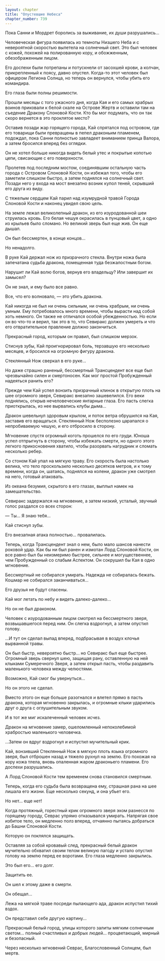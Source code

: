 ```yaml
---
layout: chapter
title: "Опустевшие Небеса"
chapter_number: 739
---
```


Пока Санни и Мордрет боролись за выживание, их души разрушались...

Человеческая фигура появилась из темноты Низшего Неба и с невероятной скоростью вылетела на солнечный свет. Это был человек с кожей, похожей на полированную кору, и обожженным, обезображенным лицом.

Его доспехи были потрепаны и потускнели от засохшей крови, а колчан, прикрепленный к поясу, давно опустел. Когда-то этот человек был офицером Легиона Солнца, но теперь он вернулся, чтобы убить его командира.

Его глаза были полны решимости.

Прошли месяцы с того ужасного дня, когда Кая и его самых храбрых воинов приковали к белой скале на Острове Жертв и оставили там на съедение Дракону Слоновой Кости. Кто бы мог подумать, что он так скоро вернется в это проклятое место?

Оставив позади жар горящего города, Кай спрятался под островом, где его товарищи были превращены в пепел драконьим пламенем, подождал, пока Санни полностью завладеет вниманием принца Валора, а затем бросился вперед без оглядки.

Он не хотел больше никогда видеть белый утес и покрытые копотью цепи, свисающие с его поверхности.

Пролетев под последним мостом, соединявшим остальную часть города с Островом Слоновой Кости, он избежал того, чтобы его заметили слишком быстро, а затем поднялся на солнечный свет. Позади него у входа на мост внезапно возник купол теней, скрывший его друга из виду.

С тяжелым сердцем Кай парил над изумрудной травой Города Слоновой Кости и наконец увидел свою цель.

На земле лежал великолепный дракон, из его изуродованной шеи струилась кровь. Его белая чешуя окрасилась в пунцовый цвет, а одно из крыльев было сломано. Но великий зверь был еще жив. Он еще дышал.

Он был бессмертен, в конце концов...

Но ненадолго.

В руке Кай держал нож из призрачного стекла. Внутри ножа была запечатана судьба дракона, помещенная туда безжалостным богом.

Нарушит ли Кай волю богов, вернув его владельцу? Или завершит их замысел?

Он не знал, и ему было все равно.

Все, что его волновало, — это убить дракона.

Кай никогда не был ни очень сильным, ни очень храбрым, ни очень умным. Ему потребовалось много времени, чтобы вырасти над собой хоть немного. Он также не отличался особой убежденностью. Но если он во что-то и верил, так это в то, что Севиракс должен умереть и что его отвратительное правление должно закончиться.

Прекрасный город, которым он правил, был слишком мерзок.

Стиснув зубы, Кай проигнорировал боль, терзавшую его несколько месяцев, и бросился на огромную фигуру дракона.

Стеклянный Нож сверкал в его руке...

Но даже страшно раненый, бессмертный Трансцендент все еще был чрезвычайно силен и смертоносен. Как мог простой Пробужденный надеяться ранить его?

Прежде чем Кай успел вонзить призрачный клинок в открытую плоть на шее огромного зверя, Севиракс внезапно зашевелился. Его веки поднялись, открыв нечеловеческие янтарные глаза. Его пасть слегка приоткрылась, из нее вырвались клубы дыма...

Дракон шевельнул здоровым крылом, и поток ветра обрушился на Кая, заставив его вращаться. Стеклянный Нож бесполезно царапался о непробиваемую чешую, и его отбросило в сторону.

Мгновение спустя огромный коготь прошелся по его груди. Юноша успел отпрыгнуть в сторону, чтобы избежать смерти, но одного этого легкого прикосновения хватило, чтобы разорвать нагрудник и сломать несколько ребер.

Со стоном Кай упал на мягкую траву. Его скорость была настолько велика, что тело проскользило несколько десятков метров, и к тому времени, когда он, шатаясь, поднялся на колени, дракон уже смотрел на него, готовый атаковать.

Из океана безумия, скрытого в его глазах, выплыл намек на замешательство.

Севиракс задержался на мгновение, а затем низкий, усталый, звучный голос раздался со всех сторон:

— Ты... Я знаю тебя...

Кай стиснул зубы.

Его внезапная атака полностью... провалилась.

Теперь, когда Трансцендент знал о нем, было мало шансов нанести роковой удар. Как бы ни был ранен и измотан Лорд Слоновой Кости, он все равно был бы неизмеримо быстрее, сильнее и могущественнее, чем Пробужденный со слабым Аспектом. Он сокрушил бы Кая в одно мгновение.

Бессмертный не собирался умирать. Надежда не собиралась бежать. Кошмар не собирался заканчиваться...

Его друзья не будут спасены.

Кай мог летать по небу и видеть далеко-далеко...

Но он не был драконом.

Человек с изуродованным лицом смотрел на бессмертного зверя, возвышавшегося перед ним. Он слегка вздрогнул, а затем опустил голову.

...И тут он сделал выпад вперед, подбрасывая в воздух клочья вырванной травы.

Он был быстр, невероятно быстр... но Севиракс был еще быстрее. Огромный зверь свернул шею, защищая рану, оставленную на ней клыками Сумеречного Зверя, а затем открыл пасть, чтобы раздавить маленького человека между челюстями.

Возможно, Кай смог бы увернуться...

Но он этого не сделал.

Вместо этого он еще больше разогнался и влетел прямо в пасть дракона, которая мгновенно закрылась, и огромные клыки ударились друг о друга с оглушительным звуком.

И в тот же миг искалеченный человек исчез.

Дракон на мгновение замер, ошеломленный непоколебимой храбростью маленького человечка.

...Затем он вдруг вздрогнул и испустил мучительный крик.

Кай, вонзивший Стеклянный Нож в мягкую плоть языка огромного зверя, был отброшен назад и тяжело рухнул на землю. Его похожая на кору кожа тлела, вновь опаленная жаром драконьего пламени. Его доспехи разрушались.

А Лорд Слоновой Кости тем временем снова становился смертным.

Теперь, когда его судьба была возвращена ему, страшная рана на шее лишала его жизни. Еще несколько секунд, и она убьет его.

Но нет... еще нет!

Когда протяжный, горестный крик огромного зверя эхом разнесся по горящему городу, Севрас упрямо отказывался умирать. Напрягая свое избитое тело, он медленно полз вперед, отчаянно пытаясь добраться до Башни Слоновой Кости.

Которую он поклялся защищать.

Оставляя за собой кровавый след, прекрасный белый дракон мучительно обхватил своим телом великую пагоду и устало опустил голову на землю перед ее воротами. Его глаза медленно закрылись.

Это был его... его долг.

Защитить ее.

Он шел к этому даже в смерти.

Он обещал...

Лежа на мягкой траве посреди пылающего ада, дракон испустил тихий вздох.

Он представил себе другую картину...

Прекрасный белый город, улицы которого залиты мягким солнечным светом... полный счастливых и добрых людей... процветающий, мирный и безопасный.

Через несколько мгновений Севрас, Благословенный Солнцем, был мертв.